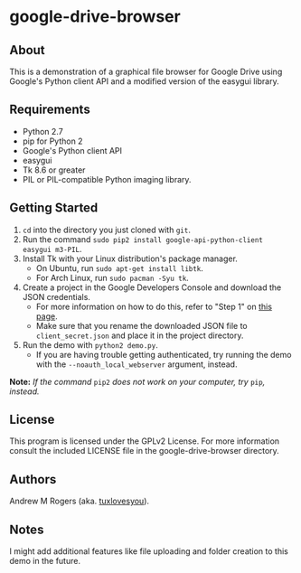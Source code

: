 # google-drive-browser

About
---
This is a demonstration of a graphical file browser for Google Drive using Google's Python client API and a modified version of the easygui library.

Requirements
---
- Python 2.7
- pip for Python 2
- Google's Python client API
- easygui
- Tk 8.6 or greater
- PIL or PIL-compatible Python imaging library.

Getting Started
---
1. `cd` into the directory you just cloned with `git`.
2. Run the command `sudo pip2 install google-api-python-client easygui m3-PIL`.
3. Install Tk with your Linux distribution's package manager.
	- On Ubuntu, run `sudo apt-get install libtk`.
	- For Arch Linux, run `sudo pacman -Syu tk`.
4. Create a project in the Google Developers Console and download the JSON credentials.
	- For more information on how to do this, refer to "Step 1" on [this page](https://developers.google.com/drive/v2/web/quickstart/python#step_1_turn_on_the_api_name).
	- Make sure that you rename the downloaded JSON file to `client_secret.json` and place it in the project directory.
5. Run the demo with `python2 demo.py`.
	- If you are having trouble getting authenticated, try running the demo with the `--noauth_local_webserver` argument, instead.

__Note:__ *If the command* `pip2` *does not work on your computer, try* `pip`*, instead.*

License
---
This program is licensed under the GPLv2 License.  For more information consult the included LICENSE file in the google-drive-browser directory.

Authors
---
Andrew M Rogers (aka. [tuxlovesyou](https://github.com/tuxlovesyou)).

Notes
---
I might add additional features like file uploading and folder creation to this demo in the future.
